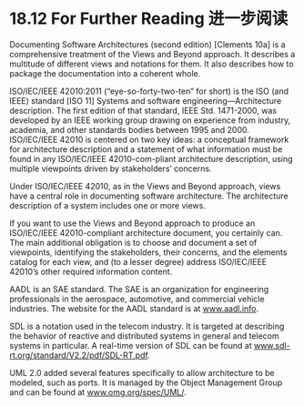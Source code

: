 18.12 For Further Reading 进一步阅读
===

Documenting Software Architectures (second edition) [Clements 10a] is a comprehensive treatment of the Views and Beyond approach. It describes a multitude of different views and notations for them. It also describes how to package the documentation into a coherent whole.

ISO/IEC/IEEE 42010:2011 (“eye-so-forty-two-ten” for short) is the ISO (and IEEE) standard [ISO 11] Systems and software engineering—Architecture description. The first edition of that standard, IEEE Std. 1471-2000, was developed by an IEEE working group drawing on experience from industry, academia, and other standards bodies between 1995 and 2000. ISO/IEC/IEEE 42010 is centered on two key ideas: a conceptual framework for architecture description and a statement of what information must be found in any ISO/IEC/IEEE 42010-com-pliant architecture description, using multiple viewpoints driven by stakeholders’ concerns.

Under ISO/IEC/IEEE 42010, as in the Views and Beyond approach, views have a central role in documenting software architecture. The architecture description of a system includes one or more views.

If you want to use the Views and Beyond approach to produce an ISO/IEC/IEEE 42010-compliant architecture document, you certainly can. The main additional obligation is to choose and document a set of viewpoints, identifying the stakeholders, their concerns, and the elements catalog for each view, and (to a lesser degree) address ISO/IEC/IEEE 42010’s other required information content.

AADL is an SAE standard. The SAE is an organization for engineering professionals in the aerospace, automotive, and commercial vehicle industries. The website for the AADL standard is at www.aadl.info.

SDL is a notation used in the telecom industry. It is targeted at describing the behavior of reactive and distributed systems in general and telecom systems in particular. A real-time version of SDL can be found at www.sdl-rt.org/standard/V2.2/pdf/SDL-RT.pdf.

UML 2.0 added several features specifically to allow architecture to be modeled, such as ports. It is managed by the Object Management Group and can be found at www.omg.org/spec/UML/.
